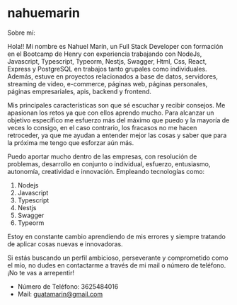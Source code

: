 # nahuemarin
Sobre mí:

Hola!!
Mi nombre es Nahuel Marín, un Full Stack Developer con formación en el Bootcamp de Henry con
experiencia trabajando con NodeJs, Javascript, Typescript, Typeorm,
Nestjs, Swagger, Html, Css, React, Express y PostgreSQL en trabajos
tanto grupales como individuales. Además, estuve en proyectos
relacionados a base de datos, servidores, streaming de video, e-commerce,
páginas web, páginas personales, páginas empresariales, apis, backend y
frontend.

Mis principales características son que sé escuchar y recibir consejos. Me apasionan los retos ya
que con ellos aprendo mucho. Para alcanzar un objetivo específico me
esfuerzo más del máximo que puedo y la mayoría de veces lo consigo,
en el caso contrario, los fracasos no me hacen retroceder, ya que me
ayudan a entender mejor las cosas y saber que para la próxima me
tengo que esforzar aún más.

Puedo aportar mucho dentro de las empresas, con resolución de
problemas, desarrollo en conjunto o individual, esfuerzo, entusiasmo,
autonomía, creatividad e innovación. Empleando tecnologías como:
1. Nodejs 
2. Javascript
3. Typescript
4. Nestjs
5. Swagger
6. Typeorm

Estoy en constante cambio aprendiendo de mis errores y siempre
tratando de aplicar cosas nuevas e innovadoras.

Si estás buscando un perfil ambicioso, perseverante y comprometido como
el mío, no dudes en contactarme a través de mi mail o número de
teléfono.
¡No te vas a arrepentir!

- Número de Teléfono: 3625484016
- Mail: guatamarin@gmail.com
